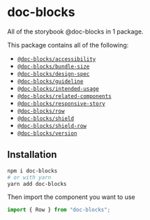 # doc-blocks

All of the storybook @doc-blocks in 1 package.

This package contains all of the following:

- [`@doc-blocks/accessibility`](../../components/Accessibility/README.md)
- [`@doc-blocks/bundle-size`](../../components/BundleSize/README.md)
- [`@doc-blocks/design-spec`](../../components/DesignSpec/README.md)
- [`@doc-blocks/guideline`](../../components/Guideline/README.md)
- [`@doc-blocks/intended-usage`](../../components/IntendedUsage/README.md)
- [`@doc-blocks/related-components`](../../components/RelatedComponents/README.md)
- [`@doc-blocks/responsive-story`](../../components/ResponsiveStory/README.md)
- [`@doc-blocks/row`](../../components/Row/README.md)
- [`@doc-blocks/shield`](../../components/Shield/README.md)
- [`@doc-blocks/shield-row`](../../components/ShieldRow/README.md)
- [`@doc-blocks/version`](../../components/Version/README.md)

## Installation

```sh
npm i doc-blocks
# or with yarn
yarn add doc-blocks
```

Then import the component you want to use

```js
import { Row } from "doc-blocks";
```

